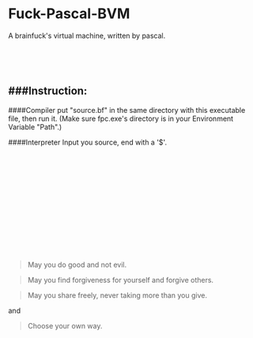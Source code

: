 # Fuck-Pascal-BVM

A brainfuck's virtual machine, written by pascal.

&ensp;

&ensp;

###Instruction:
------------------------------
####Compiler
put "source.bf" in the same directory with this executable file, then run it. (Make sure fpc.exe's directory is in your Environment Variable "Path".)

####Interpreter
Input you source, end with a '$'.


&ensp;

&ensp;

&ensp;

&ensp;

&ensp;

&ensp;

&ensp;
>May you do good and not evil.

>May you find forgiveness for yourself and forgive others.

>May you share freely, never taking more than you give.
 
and

>Choose your own way.
